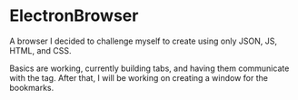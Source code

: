 # ElectronBrowser

A browser I decided to challenge myself to create using only JSON, JS, HTML, and CSS.

Basics are working, currently building tabs, and having them communicate with the tag.
After that, I will be working on creating a window for the bookmarks.
